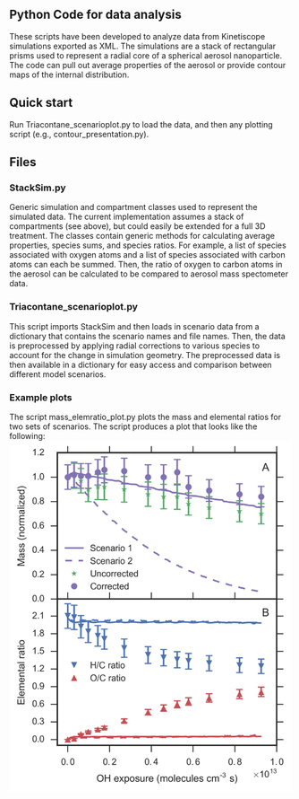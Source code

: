 ## Python Code for data analysis

These scripts have been developed to analyze data from Kinetiscope simulations exported as XML. 
The simulations are a stack of rectangular prisms used to represent a radial core of a spherical aerosol nanoparticle.
The code can pull out average properties of the aerosol or provide contour maps of the internal distribution. 

## Quick start

Run Triacontane_scenarioplot.py to load the data, and then any plotting script (e.g., contour_presentation.py).

## Files

### StackSim.py

Generic simulation and compartment classes used to represent the simulated data. The current implementation 
assumes a stack of compartments (see above), but could easily be extended for a full 3D treatment. The classes
contain generic methods for calculating average properties, species sums, and species ratios. For example,
a list of species associated with oxygen atoms and a list of species associated with carbon atoms can each be 
summed. Then, the ratio of oxygen to carbon atoms in the aerosol can be calculated to be compared to aerosol
mass spectometer data.

### Triacontane_scenarioplot.py

This script imports StackSim and then loads in scenario data from a dictionary that contains the scenario names and 
file names. Then, the data is preprocessed by applying radial corrections to various species to account for the change
in simulation geometry. The preprocessed data is then available in a dictionary for easy access and comparison between
different model scenarios.

### Example plots

The script mass_elemratio_plot.py plots the mass and elemental ratios for two sets of scenarios. The script produces a plot that looks
like the following: ![mass and elemental ratios](sc1and2_mass_elemratio_comp.png)

